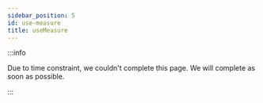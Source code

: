 ```yaml
---
sidebar_position: 5
id: use-measure
title: useMeasure
---
```


:::info

Due to time constraint, we couldn't complete this page. We will complete as soon as possible.

:::
